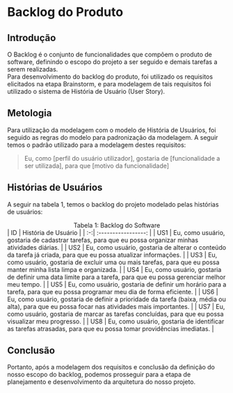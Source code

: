 # Backlog do Produto

## Introdução
O Backlog é o conjunto de funcionalidades que compõem o produto de software, definindo o escopo do projeto a ser seguido e demais tarefas a serem realizadas.  
Para desenvolvimento do backlog do produto, foi utilizado os requisitos elicitados na etapa Brainstorm, e para modelagem de tais requisitos foi utilizado o sistema de História de Usuário (User Story).   

## Metologia
Para utilização da modelagem com o modelo de História de Usuários, foi seguido as regras do modelo para padronização da modelagem. A seguir temos o padrão utilizado para a modelagem destes requisitos:

> Eu, como [perfil do usuário utilizador], gostaria de [funcionalidade a ser utilizada], para que [motivo da funcionalidade]

## Histórias de Usuários

A seguir na tabela 1, temos o backlog do projeto modelado pelas histórias de usuários:

<figcaption align="center">Tabela 1: Backlog do Software</figcaption>
| ID | História de Usuário |
| :-:| :-----------------: |
| US1  | Eu, como usuário, gostaria de cadastrar tarefas, para que eu possa organizar minhas atividades diárias. |
| US2  | Eu, como usuário, gostaria de alterar o conteúdo da tarefa já criada, para que eu possa atualizar informações. |
| US3  | Eu, como usuário, gostaria de excluir uma ou mais tarefas, para que eu possa manter minha lista limpa e organizada. |
| US4  | Eu, como usuário, gostaria de definir uma data limite para a tarefa, para que eu possa gerenciar melhor meu tempo. |
| US5  | Eu, como usuário, gostaria de definir um horário para a tarefa, para que eu possa programar meu dia de forma eficiente. |
| US6  | Eu, como usuário, gostaria de definir a prioridade da tarefa (baixa, média ou alta), para que eu possa focar nas atividades mais importantes. |
| US7  | Eu, como usuário, gostaria de marcar as tarefas concluídas, para que eu possa visualizar meu progresso. |
| US8  | Eu, como usuário, gostaria de identificar as tarefas atrasadas, para que eu possa tomar providências imediatas. |

## Conclusão
Portanto, após a modelagem dos requisitos e conclusão da definição do nosso escopo do backlog, podemos prosseguir para a etapa de planejamento e desenvolvimento da arquitetura do nosso projeto.